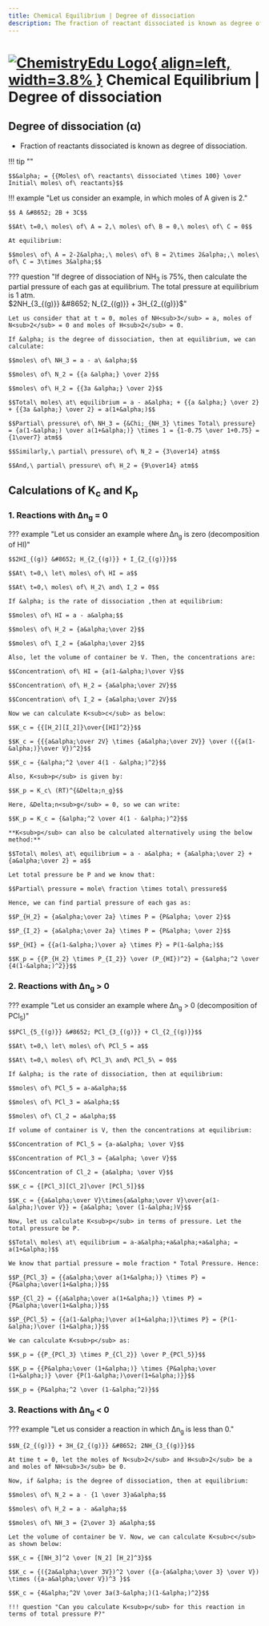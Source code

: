 ```yaml
---
title: Chemical Equilibrium | Degree of dissociation
description: The fraction of reactant dissociated is known as degree of dissociation.
---
```


# [![ChemistryEdu Logo](../../images/favicon.svg){ align=left, width=3.8% }](../../index.md)  Chemical Equilibrium | Degree of dissociation

## Degree of dissociation (&alpha;)

* Fraction of reactants dissociated is known as degree of dissociation.

!!! tip ""

    $$&alpha; = {{Moles\ of\ reactants\ dissociated \times 100} \over Initial\ moles\ of\ reactants}$$

!!! example "Let us consider an example, in which moles of A given is 2."

    $$ A &#8652; 2B + 3C$$

    $$At\ t=0,\ moles\ of\ A = 2,\ moles\ of\ B = 0,\ moles\ of\ C = 0$$

    At equilibrium:

    $$moles\ of\ A = 2-2&alpha;,\ moles\ of\ B = 2\times 2&alpha;,\ moles\ of\ C = 3\times 3&alpha;$$

??? question "If degree of dissociation of NH<sub>3</sub> is 75%, then calculate the partial pressure of each gas at equilibrium. The total pressure at equilibrium is 1 atm. <br> $2NH_{3_{(g)}} &#8652; N_{2_{(g)}} + 3H_{2_{(g)}}$"

    Let us consider that at t = 0, moles of NH<sub>3</sub> = a, moles of N<sub>2</sub> = 0 and moles of H<sub>2</sub> = 0.

    If &alpha; is the degree of dissociation, then at equilibrium, we can calculate:

    $$moles\ of\ NH_3 = a - a\ &alpha;$$

    $$moles\ of\ N_2 = {{a &alpha;} \over 2}$$

    $$moles\ of\ H_2 = {{3a &alpha;} \over 2}$$

    $$Total\ moles\ at\ equilibrium = a - a&alpha; + {{a &alpha;} \over 2} + {{3a &alpha;} \over 2} = a(1+&alpha;)$$

    $$Partial\ pressure\ of\ NH_3 = {&Chi;_{NH_3} \times Total\ pressure} = {a(1-&alpha;) \over a(1+&alpha;)} \times 1 = {1-0.75 \over 1+0.75} = {1\over7} atm$$

    $$Similarly,\ partial\ pressure\ of\ N_2 = {3\over14} atm$$

    $$And,\ partial\ pressure\ of\ H_2 = {9\over14} atm$$

## Calculations of K<sub>c</sub> and K<sub>p</sub>

### 1. Reactions with &Delta;n<sub>g</sub> = 0

??? example "Let us consider an example where &Delta;n<sub>g</sub> is zero (decomposition of HI)"

    $$2HI_{(g)} &#8652; H_{2_{(g)}} + I_{2_{(g)}}$$

    $$At\ t=0,\ let\ moles\ of\ HI = a$$

    $$At\ t=0,\ moles\ of\ H_2\ and\ I_2 = 0$$

    If &alpha; is the rate of dissociation ,then at equilibrium:

    $$moles\ of\ HI = a - a&alpha;$$

    $$moles\ of\ H_2 = {a&alpha;\over 2}$$

    $$moles\ of\ I_2 = {a&alpha;\over 2}$$

    Also, let the volume of container be V. Then, the concentrations are:

    $$Concentration\ of\ HI = {a(1-&alpha;)\over V}$$

    $$Concentration\ of\ H_2 = {a&alpha;\over 2V}$$

    $$Concentration\ of\ I_2 = {a&alpha;\over 2V}$$

    Now we can calculate K<sub>c</sub> as below:

    $$K_c = {{[H_2][I_2]}\over{[HI]^2}}$$

    $$K_c = {{{a&alpha;\over 2V} \times {a&alpha;\over 2V}} \over ({{a(1-&alpha;)}\over V})^2}$$

    $$K_c = {&alpha;^2 \over 4(1 - &alpha;)^2}$$

    Also, K<sub>p</sub> is given by:

    $$K_p = K_c\ (RT)^{&Delta;n_g}$$

    Here, &Delta;n<sub>g</sub> = 0, so we can write:

    $$K_p = K_c = {&alpha;^2 \over 4(1 - &alpha;)^2}$$

    **K<sub>p</sub> can also be calculated alternatively using the below method:**

    $$Total\ moles\ at\ equilibrium = a - a&alpha; + {a&alpha;\over 2} + {a&alpha;\over 2} = a$$

    Let total pressure be P and we know that:

    $$Partial\ pressure = mole\ fraction \times total\ pressure$$

    Hence, we can find partial pressure of each gas as:

    $$P_{H_2} = {a&alpha;\over 2a} \times P = {P&alpha; \over 2}$$

    $$P_{I_2} = {a&alpha;\over 2a} \times P = {P&alpha; \over 2}$$

    $$P_{HI} = {{a(1-&alpha;)\over a} \times P} = P(1-&alpha;)$$

    $$K_p = {{P_{H_2} \times P_{I_2}} \over (P_{HI})^2} = {&alpha;^2 \over {4(1-&alpha;)^2}}$$

### 2. Reactions with &Delta;n<sub>g</sub> > 0

??? example "Let us consider an example where &Delta;n<sub>g</sub> > 0 (decomposition of PCl<sub>5</sub>)"

    $$PCl_{5_{(g)}} &#8652; PCl_{3_{(g)}} + Cl_{2_{(g)}}$$

    $$At\ t=0,\ let\ moles\ of\ PCl_5 = a$$

    $$At\ t=0,\ moles\ of\ PCl_3\ and\ PCl_5\ = 0$$

    If &alpha; is the rate of dissociation, then at equilibrium:

    $$moles\ of\ PCl_5 = a-a&alpha;$$

    $$moles\ of\ PCl_3 = a&alpha;$$

    $$moles\ of\ Cl_2 = a&alpha;$$

    If volume of container is V, then the concentrations at equilibrium:

    $$Concentration of PCl_5 = {a-a&alpha; \over V}$$

    $$Concentration of PCl_3 = {a&alpha; \over V}$$

    $$Concentration of Cl_2 = {a&alpha; \over V}$$

    $$K_c = {[PCl_3][Cl_2]\over [PCl_5]}$$

    $$K_c = {{a&alpha;\over V}\times{a&alpha;\over V}\over{a(1-&alpha;)\over V}} = {a&alpha; \over (1-&alpha;)V}$$

    Now, let us calculate K<sub>p</sub> in terms of pressure. Let the total pressure be P.

    $$Total\ moles\ at\ equilibrium = a-a&alpha;+a&alpha;+a&alpha; = a(1+&alpha;)$$

    We know that partial pressure = mole fraction * Total Pressure. Hence:

    $$P_{PCl_3} = {{a&alpha;\over a(1+&alpha;)} \times P} = {P&alpha;\over(1+&alpha;)}$$

    $$P_{Cl_2} = {{a&alpha;\over a(1+&alpha;)} \times P} = {P&alpha;\over(1+&alpha;)}$$

    $$P_{PCl_5} = {{a(1-&alpha;)\over a(1+&alpha;)}\times P} = {P(1-&alpha;)\over (1+&alpha;)}$$

    We can calculate K<sub>p</sub> as:

    $$K_p = {{P_{PCl_3} \times P_{Cl_2}} \over P_{PCl_5}}$$

    $$K_p = {{P&alpha;\over (1+&alpha;)} \times {P&alpha;\over (1+&alpha;)} \over {P(1-&alpha;)\over(1+&alpha;)}}$$

    $$K_p = {P&alpha;^2 \over (1-&alpha;^2)}$$

### 3. Reactions with &Delta;n<sub>g</sub> < 0

??? example "Let us consider a reaction in which &Delta;n<sub>g</sub> is less than 0."

    $$N_{2_{(g)}} + 3H_{2_{(g)}} &#8652; 2NH_{3_{(g)}}$$

    At time t = 0, let the moles of N<sub>2</sub> and H<sub>2</sub> be a and moles of NH<sub>3</sub> be 0.

    Now, if &alpha; is the degree of dissociation, then at equilibrium:

    $$moles\ of\ N_2 = a - {1 \over 3}a&alpha;$$

    $$moles\ of\ H_2 = a - a&alpha;$$

    $$moles\ of\ NH_3 = {2\over 3} a&alpha;$$

    Let the volume of container be V. Now, we can calculate K<sub>c</sub> as shown below:

    $$K_c = {[NH_3]^2 \over [N_2] [H_2]^3}$$

    $$K_c = {({2a&alpha;\over 3V})^2 \over ({a-{a&alpha;\over 3} \over V}) \times ({a-a&alpha;\over V})^3 }$$

    $$K_c = {4&alpha;^2V \over 3a(3-&alpha;)(1-&alpha;)^2}$$

    !!! question "Can you calculate K<sub>p</sub> for this reaction in terms of total pressure P?"

